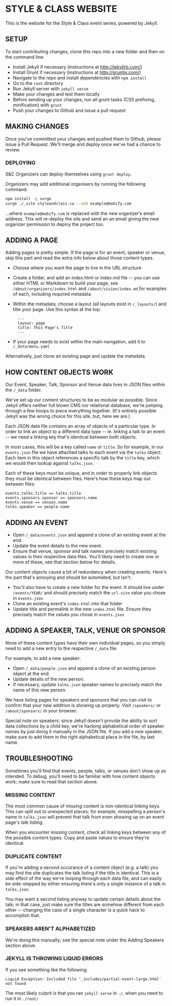# STYLE & CLASS WEBSITE

This is the website for the Style & Class event series, powered by Jekyll.

## SETUP

To start contributing changes, clone this repo into a new folder and then on
the command line:

* Install Jekyll if necessary (instructions at http://jekyllrb.com/)
* Install Grunt if necessary (instructions at http://gruntjs.com/)
* Navigate to the repo and install dependencies with ``npm install``
* Go to the `root` directory
* Run Jekyll server with ``jekyll serve``
* Make your changes and test them locally
* Before sending up your changes, run all grunt tasks (CSS prefixing,
  minification) with ``grunt``
* Push your changes to Github and issue a pull request

## MAKING CHANGES

Once you've committed your changes and pushed them to Github, please issue a
Pull Request. We'll merge and deploy once we've had a chance to review.

### DEPLOYING

S&C Organizers can deploy themselves using `grunt deploy`.

Organizers may add additional organisers by running the following command:

```sh
npm install -g surge
surge ./_site styleandclass.ca --add example@mobify.com
```

…where `example@mobify.com` is replaced with the new organizer’s email address. This will re-deploy the site and send an an email giving the new organizer permission to deploy the project too.

## ADDING A PAGE

Adding pages is pretty simple. If the page is for an event, speaker or
venue, skip this part and read the extra info below about those content types.

* Choose where you want the page to live in the URL structure
* Create a folder, and add an index.html or index.md file -- you can use
  either HTML or Markdown to build your page, see ``/about/organizers/index.html``
  and ``/about/vision/index.md`` for examples of each, including required metadata.
* Within the metadata, choose a layout (all layouts exist in ``/_layouts/``) and
  title your page. Use this syntax at the top:

        ---
        layout: page
        title: This Page's Title
        ---

* If your page needs to exist within the main navigation, add it to
  ``/_data/menu.yaml``

Alternatively, just clone an existing page and update the metadata.


## HOW CONTENT OBJECTS WORK

Our Event, Speaker, Talk, Sponsor and Venue data lives in JSON files within the
``/_data`` folder.

We've set up our content structures to be as modular as possible. Since Jekyll
offers neither full blown CMS nor relational database, we're jumping through a
few hoops to piece everything together. (It's entirely possible Jekyll was the
wrong choice for this site, but, here we are.)

Each JSON data file contains an array of objects of a particular type. In order
to link an object to a different data type -- ie. linking a talk to an event --
we need a linking key that's identical between both objects.

In most cases, this will be a key called ``name`` or ``title``. So for example, in
our ``events.json`` file we have attached talks to each event via the ``talks``
object. Each item in this object references a specific talk by the ``title`` key,
which we would then lookup against ``talks.json``.

Each of these keys must be unique, and in order to properly link objects they
must be identical between files. Here's how these keys map out between files:

    events.talks.title == talks.title
    events.sponsors.sponsor == sponsors.name
    events.venue == venues.name
    talks.speaker == people.name


## ADDING AN EVENT

* Open ``/_data/events.json`` and append a clone of an existing event at the end.
* Update the event details to the new event.
* Ensure that venue, sponsor and talk names precisely match existing values in
  their respective data files. You'll likely need to create one or more of
  these, see that section below for details.

Our content objects cause a bit of redundancy when creating events. Here's the
part that's annoying and should be automated, but isn't:

* You'll also have to create a new folder for the event. It should live under
  ``/events/YEAR/`` and should precisely match the ``url-site`` value you chose in
  ``events.json``
* Clone an existing event's ``index.html`` into that folder
* Update title and permalink in the new ``index.html`` file. Ensure they precisely
  match the values you chose in ``events.json``


## ADDING A SPEAKER, TALK, VENUE OR SPONSOR

None of these content types have their own individual pages, so you simply need
to add a new entry to the respective ``/_data`` file.

For example, to add a new speaker:

* Open ``/_data/people.json`` and append a clone of an existing person object at the
  end.
* Update details of the new person.
* If necessary, update ``talks.json`` speaker names to precisely match the name of
  this new person.

We have listing pages for speakers and sponsors that you can visit to
confirm that your new addition is showing up properly. Visit ``/speakers/`` or
``/about/sponsors/`` in your browser.

Special note on speakers: since Jekyll doesn't provide the ability to sort data
collections by a child key, we're hacking alphabetical order of speaker names by
just doing it manually in the JSON file. If you add a new speaker, make sure to
add them in the right alphabetical place in the file, by last name.


## TROUBLESHOOTING

Sometimes you'll find that events, people, talks, or venues don't show up as
intended. To debug, you'll need to be familiar with how content objects work;
make sure to read that section above.

### MISSING CONTENT

The most common cause of missing content is non-identical linking keys. This can
spill out to unexpected places; for example, misspelling a person's name in
``talks.json`` will prevent that talk from even showing up on an event page's talk
listing.

When you encounter missing content, check all linking keys between any of the
possible content types. Copy and paste values to ensure they're identical.


### DUPLICATE CONTENT

If you're adding a second occurance of a content object (e.g. a talk) you may
find the site duplicates the talk listing if the title is identical. This is a
side effect of the way we're looping through each data file, and can easily be
side-stepped by either ensuring there's only a single instance of a talk in
``talks.json``.

You may want a second listing anyway to update certain details about the talk;
in that case, just make sure the titles are somehow different from each other --
changing the case of a single character is a quick hack to accomplish that.


### SPEAKERS AREN'T ALPHABETIZED

We're doing this manually; see the special note under the Adding Speakers
section above.


### JEKYLL IS THROWING LIQUID ERRORS

If you see something like the following:

    Liquid Exception: Included file '_includes/partial-event-large.html' not found

The most likely culprit is that you ran ``jekyll serve`` in `./`, when you need to run it in `./root/`
